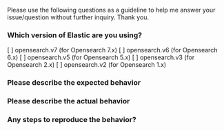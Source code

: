 Please use the following questions as a guideline to help me answer
your issue/question without further inquiry. Thank you.

### Which version of Elastic are you using?

[ ] opensearch.v7 (for Opensearch 7.x)
[ ] opensearch.v6 (for Opensearch 6.x)
[ ] opensearch.v5 (for Opensearch 5.x)
[ ] opensearch.v3 (for Opensearch 2.x)
[ ] opensearch.v2 (for Opensearch 1.x)

### Please describe the expected behavior


### Please describe the actual behavior


### Any steps to reproduce the behavior?

